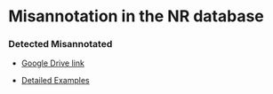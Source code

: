 # Misannotation in the NR database

### Detected Misannotated
* [Google Drive link](https://drive.google.com/drive/u/2/folders/1lF7boVEF2hf9CSl0quW0T4IkRc54Fjd7)

* [Detailed Examples](examples.md)
